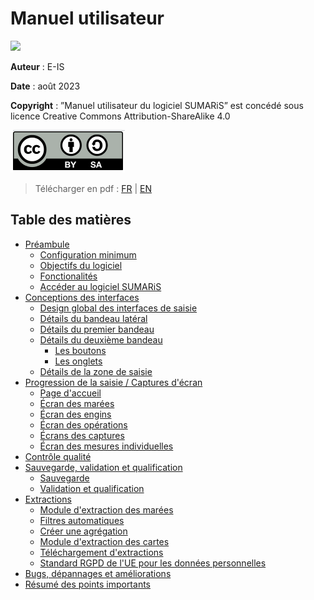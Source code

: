 # Manuel utilisateur

![](./images/sumaris-doc_screen-fr-v0.2.png)

**Auteur** : E-IS

**Date** : août 2023

**Copyright** : ”Manuel utilisateur du logiciel SUMARiS”
est concédé sous licence Creative Commons Attribution-ShareAlike 4.0

![cc-by-sa](./cc-by-sa.png)

> Télécharger en pdf : [FR](./sumaris-user_manual-fr.pdf) | [EN](./sumaris-user_manual-en.pdf)

## Table des matières

 - [Préambule](preamble/preamble_fr.md)
    * [Configuration minimum](preamble/preamble_fr.md#Configuration_minimum)
    * [Objectifs du logiciel](preamble/preamble_fr.md#Objectifs_du_logiciel)
    * [Fonctionalités](preamble/preamble_fr.md#Fonctionalit.C3.A9s)
    * [Accéder au logiciel SUMARiS](preamble/preamble_fr.md#Acceder_au_logiciel_SUMARiS)
 - [Conceptions des interfaces](screens-concepts/screens-concepts_fr.md)
    * [Design global des interfaces de saisie](screens-concepts/screens-concepts_fr.md#Design_global_des_interfaces_de_saisie)
    * [Détails du bandeau latéral](screens-concepts/screens-concepts_fr.md#D.C3.A9tails_du_bandeau_latéral)
    * [Détails du premier bandeau](screens-concepts/screens-concepts_fr.md#D.C3.A9tails_du_premier_bandeau)
    * [Détails du deuxième bandeau](screens-concepts/screens-concepts_fr.md#D.C3.A9tails_du_deuxième_bandeau)
         * [Les boutons](screens-concepts/screens-concepts_fr.md#Les_boutons)
         * [Les onglets](screens-concepts/screens-concepts_fr.md#Les_onglets)
    * [Détails de la zone de saisie](screens-concepts/screens-concepts_fr.md#D.C3.A9tails_de_la_zone_de_saisie)
 - [Progression de la saisie / Captures d'écran](entry-progress-screenshot/screenshot_fr.md)
    * [Page d'accueil](entry-progress-screenshot/screenshot_fr.md#Page_d.E2.80.99accueil)
    * [Écran des marées](entry-progress-screenshot/screenshot_fr.md#a.C3.89cran_des_mar.C3.A9es)
    * [Écran des engins](entry-progress-screenshot/screenshot_fr.md#a.C3.89cran_des_engins)
    * [Écran des opérations](entry-progress-screenshot/screenshot_fr.md#a.C3.89cran_des_operations)
    * [Écrans des captures](entry-progress-screenshot/screenshot_fr.md#a.C3.89crans_des_captures)
    * [Écran des mesures individuelles](entry-progress-screenshot/screenshot_fr.md#a.C3.89cran_des_mesures_individuelles)
 - [Contrôle qualité](quality-control/quality-control_fr.md)
 - [Sauvegarde, validation et qualification](save-validation-qualification/save-validation-qualification_fr.md)
     * [Sauvegarde](save-validation-qualification/save-validation-qualification_fr.md#Sauvegarde)
     * [Validation et qualification](save-validation-qualification/save-validation-qualification_fr.md#Validation_et_qualification)
 - [Extractions](extraction/extraction_fr.md)
    * [Module d'extraction des marées](extraction/extraction_fr.md#Module_d.E2.80.99extraction_des_mar.C3.A9es)
    * [Filtres automatiques](extraction/extraction_fr.md#Filtres_automatiques)
    * [Créer une agrégation](extraction/extraction_fr.md#Cr.C3.A9er_une_agr.C3.A9gation)
    * [Module d'extraction des cartes](extraction/extraction_fr.md#Module_d.E2.80.99extraction_des_cartes)
    * [Téléchargement d'extractions](extraction/extraction_fr.md#T.C3.A9l.C3.A9chargement_d.E2.80.99extractions)
    * [Standard RGPD de l'UE pour les données personnelles](extraction/extraction_fr.md#Standard_RGPD_de_l.E2.80.99UE_pour_les_donn.C3.A9es_personnelles)
 - [Bugs, dépannages et améliorations](bugs-troubleshooting-enhancements/bugs-troubleshooting-enhancements_fr.md) 
 - [Résumé des points importants](summary-important-points/summary-important-points_fr.md)

